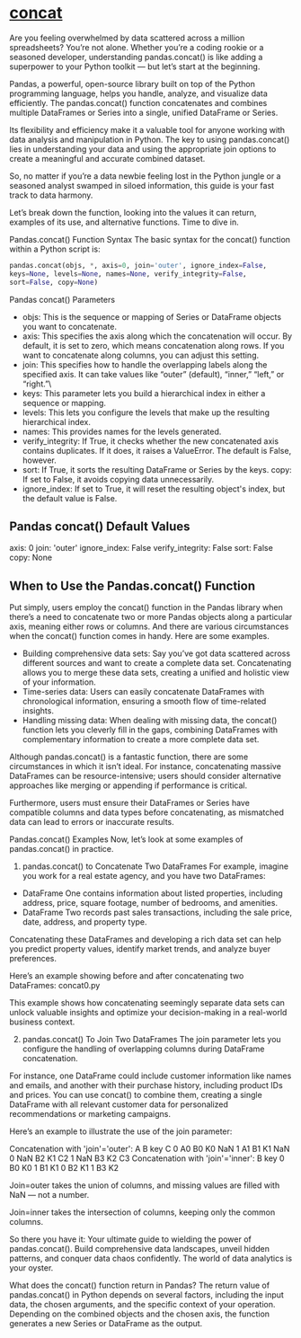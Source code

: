# **[concat](https://builtin.com/articles/pandas-concat)**

Are you feeling overwhelmed by data scattered across a million spreadsheets? You’re not alone. Whether you’re a coding rookie or a seasoned developer, understanding pandas.concat() is like adding a superpower to your Python toolkit — but let’s start at the beginning.

Pandas, a powerful, open-source library built on top of the Python programming language, helps you handle, analyze, and visualize data efficiently. The pandas.concat() function concatenates and combines multiple DataFrames or Series into a single, unified DataFrame or Series.

Its flexibility and efficiency make it a valuable tool for anyone working with data analysis and manipulation in Python. The key to using pandas.concat() lies in understanding your data and using the appropriate join options to create a meaningful and accurate combined dataset.

So, no matter if you’re a data newbie feeling lost in the Python jungle or a seasoned analyst swamped in siloed information, this guide is your fast track to data harmony.

Let’s break down the function, looking into the values it can return, examples of its use, and alternative functions. Time to dive in.

Pandas.concat() Function Syntax
The basic syntax for the concat() function within a Python script is:

```python
pandas.concat(objs, *, axis=0, join='outer', ignore_index=False,
keys=None, levels=None, names=None, verify_integrity=False,
sort=False, copy=None)
```

Pandas concat() Parameters

- objs: This is the sequence or mapping of Series or DataFrame objects you want to concatenate.
- axis: This specifies the axis along which the concatenation will occur. By default, it is set to zero, which means concatenation along rows. If you want to concatenate along columns, you can adjust this setting.
- join: This specifies how to handle the overlapping labels along the specified axis. It can take values like “outer” (default), “inner,” “left,” or “right.”\
- keys: This parameter lets you build a hierarchical index in either a sequence or mapping.
- levels: This lets you configure the levels that make up the resulting hierarchical index.
- names: This provides names for the levels generated.
- verify_integrity: If True, it checks whether the new concatenated axis contains duplicates. If it does, it raises a ValueError. The default is False, however.
- sort: If True, it sorts the resulting DataFrame or Series by the keys.
copy: If set to False, it avoids copying data unnecessarily.
- ignore_index: If set to True, it will reset the resulting object's index, but the default value is False.

## Pandas concat() Default Values

axis: 0
join: 'outer'
ignore_index: False
verify_integrity: False
sort: False
copy: None

## When to Use the Pandas.concat() Function

Put simply, users employ the concat() function in the Pandas library when there’s a need to concatenate two or more Pandas objects along a particular axis, meaning either rows or columns. And there are various circumstances when the concat() function comes in handy. Here are some examples.

- Building comprehensive data sets: Say you’ve got data scattered across different sources and want to create a complete data set. Concatenating allows you to merge these data sets, creating a unified and holistic view of your information.
- Time-series data: Users can easily concatenate DataFrames with chronological information, ensuring a smooth flow of time-related insights.
- Handling missing data: When dealing with missing data, the concat() function lets you cleverly fill in the gaps, combining DataFrames with complementary information to create a more complete data set.

Although pandas.concat() is a fantastic function, there are some circumstances in which it isn’t ideal. For instance, concatenating massive DataFrames can be resource-intensive; users should consider alternative approaches like merging or appending if performance is critical.

Furthermore, users must ensure their DataFrames or Series have compatible columns and data types before concatenating, as mismatched data can lead to errors or inaccurate results.

Pandas.concat() Examples
Now, let’s look at some examples of pandas.concat() in practice.

1. pandas.concat() to Concatenate Two DataFrames
For example, imagine you work for a real estate agency, and you have two DataFrames:

- DataFrame One contains information about listed properties, including address, price, square footage, number of bedrooms, and amenities.
- DataFrame Two records past sales transactions, including the sale price, date, address, and property type.

Concatenating these DataFrames and developing a rich data set can help you predict property values, identify market trends, and analyze buyer preferences.  

Here’s an example showing before and after concatenating two DataFrames: concat0.py

This example shows how concatenating seemingly separate data sets can unlock valuable insights and optimize your decision-making in a real-world business context.

2. pandas.concat() To Join Two DataFrames
The join parameter lets you configure the handling of overlapping columns during DataFrame concatenation.

For instance, one DataFrame could include customer information like names and emails, and another with their purchase history, including product IDs and prices. You can use concat() to combine them, creating a single DataFrame with all relevant customer data for personalized recommendations or marketing campaigns.

Here’s an example to illustrate the use of the join parameter:

Concatenation with 'join'='outer':
     A   B key    C
0   A0  B0  K0  NaN
1   A1  B1  K1  NaN
0  NaN  B2  K1   C2
1  NaN  B3  K2   C3
Concatenation with 'join'='inner':
    B key
0  B0  K0
1  B1  K1
0  B2  K1
1  B3  K2

Join=outer takes the union of columns, and missing values are filled with NaN — not a number.

Join=inner takes the intersection of columns, keeping only the common columns.

So there you have it: Your ultimate guide to wielding the power of pandas.concat(). Build comprehensive data landscapes, unveil hidden patterns, and conquer data chaos confidently. The world of data analytics is your oyster.

What does the concat() function return in Pandas?
The return value of pandas.concat() in Python depends on several factors, including the input data, the chosen arguments, and the specific context of your operation. Depending on the combined objects and the chosen axis, the function generates a new Series or DataFrame as the output.
